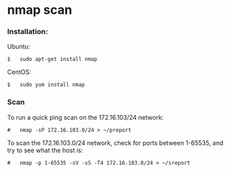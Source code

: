 # nmap scan
### Installation:

Ubuntu:
```
$	sudo apt-get install nmap
```

CentOS:
```
$	sudo yum install nmap
```

### Scan

To run a quick ping scan on the 172.16.103/24 network:
```
#	nmap -sP 172.16.103.0/24 > ~/preport
```

To scan the 172.16.103.0/24 network, check for ports between 1-65535, and try to see what the host is:
```
#	nmap -p 1-65535 -sV -sS -T4 172.16.103.0/24 > ~/sreport
```